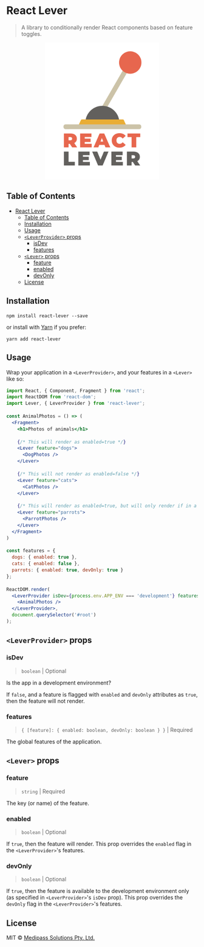 # React Lever

> A library to conditionally render React components based on feature toggles.

<p align="center"><img src="./react-lever.png" width="300px"></img></p>

## Table of Contents

- [React Lever](#react-lever)
  - [Table of Contents](#table-of-contents)
  - [Installation](#installation)
  - [Usage](#usage)
  - [`<LeverProvider>` props](#leverprovider-props)
    - [isDev](#isdev)
    - [features](#features)
  - [`<Lever>` props](#lever-props)
    - [feature](#feature)
    - [enabled](#enabled)
    - [devOnly](#devonly)
  - [License](#license)

## Installation

```
npm install react-lever --save
```

or install with [Yarn](https://yarnpkg.com) if you prefer:

```
yarn add react-lever
```

## Usage

Wrap your application in a `<LeverProvider>`, and your features in a `<Lever>` like so:

```jsx
import React, { Component, Fragment } from 'react';
import ReactDOM from 'react-dom';
import Lever, { LeverProvider } from 'react-lever';

const AnimalPhotos = () => (
  <Fragment>
    <h1>Photos of animals</h1>

    {/* This will render as enabled=true */}
    <Lever feature="dogs">
      <DogPhotos />
    </Lever>

    {/* This will not render as enabled=false */}
    <Lever feature="cats">
      <CatPhotos />
    </Lever>

    {/* This will render as enabled=true, but will only render if in a development environment as devOnly=true. */}
    <Lever feature="parrots">
      <ParrotPhotos />
    </Lever>
  </Fragment>
)

const features = {
  dogs: { enabled: true },
  cats: { enabled: false },
  parrots: { enabled: true, devOnly: true }
};

ReactDOM.render(
  <LeverProvider isDev={process.env.APP_ENV === 'development'} features={features}>
    <AnimalPhotos />
  </LeverProvider>,
  document.querySelector('#root')
);

```

## `<LeverProvider>` props

### isDev

> `boolean` | Optional

Is the app in a development environment?

If `false`, and a feature is flagged with `enabled` and `devOnly` attributes as `true`, then the feature will not render.

### features

> `{ [feature]: { enabled: boolean, devOnly: boolean } }` | Required

The global features of the application.

## `<Lever>` props

### feature

> `string` | Required

The key (or name) of the feature.

### enabled

> `boolean` | Optional

If `true`, then the feature will render. This prop overrides the `enabled` flag in the `<LeverProvider>`'s features.

### devOnly

> `boolean` | Optional

If `true`, then the feature is available to the development environment only (as specified in `<LeverProvider>`'s `isDev` prop). This prop overrides the `devOnly` flag in the `<LeverProvider>`'s features.

## License

MIT © [Medipass Solutions Pty. Ltd.](https://github.com/medipass)

